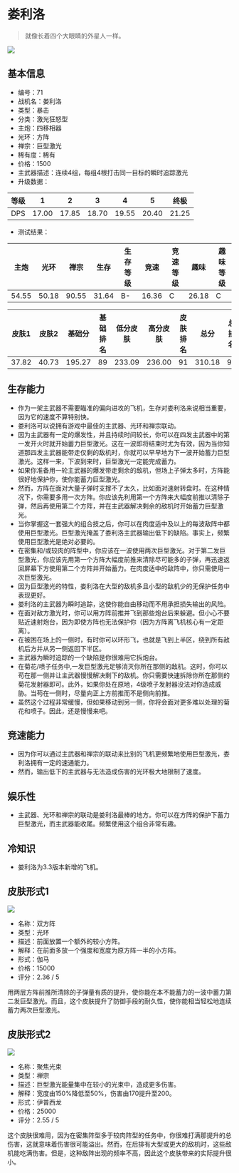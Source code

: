 # 娄利洛

> 就像长着四个大眼睛的外星人一样。

<img src="/ships/ship_71.png" style={{zoom:1}}/>

## 基本信息

- 编号：71
- 战机名：娄利洛
- 类型：暴击
- 分类：激光狂怒型
- 主炮：四移相器
- 光环：方阵
- 禅宗：巨型激光
- 稀有度：稀有
- 价格：1500
- 主武器描述：连续4组，每组4根打击同一目标的瞬时追踪激光
- 升级数据：

| 等级 | 1 | 2 | 3 | 4 | 5 | 终极 |
|--|--|--|--|--|--|--|
| DPS | 17.00 | 17.85 | 18.70 | 19.55 | 20.40 | 21.25 |

- 测试结果：

| 主炮 | 光环 | 禅宗 | 生存 | 生存等级 | 竞速 | 竞速等级 | 趣味 | 趣味等级 |
|--|--|--|--|--|--|--|--|--|
| 54.55 | 50.18 | 90.55 | 31.64 | B- | 16.36 | C | 26.18 | C |

| 皮肤1 | 皮肤2 | 基础分 | 基础排名 | 低分皮肤 | 高分皮肤 | 皮肤排名 | 总分 | 总排名 |
|--|--|--|--|--|--|--|--|--|
| 37.82 | 40.73 | 195.27 | 89 | 233.09 | 236.00 | 91 | 310.18 | 92 |

## 生存能力

- 作为一架主武器不需要瞄准的偏向进攻的飞机，生存对娄利洛来说相当重要，因为它的速度不算特别快。
- 娄利洛可以说拥有游戏中最佳的主武器、光环和禅宗联动。
- 因为主武器有一定的爆发性，并且持续时间较长，你可以在四发主武器中的第一发开火时就开始蓄力巨型激光。这在一波即将结束时尤为有效，因为当你知道那四发主武器能带走仅剩的敌机时，你就可以早早地为下一波开始蓄力巨型激光。这样一来，下波到来时，巨型激光一定能完成蓄力。
- 如果你准备用一轮主武器的爆发带走剩余的敌机，但场上子弹太多时，方阵能很好地保护你，使你能蓄力巨型激光。
- 然而，方阵在面对大量子弹时支撑不了太久，比如面对速射转盘时。在这种情况下，你需要多用一次方阵。你应该先利用第一个方阵来大幅度前推以清除子弹，然后再使用第二个方阵，并在主武器解决剩余的敌机时开始蓄力巨型激光。
- 当你掌握这一套强大的组合技之后，你可以在肉度适中及以上的每波敌阵中都使用巨型激光。巨型激光掩盖了娄利洛主武器输出低下的缺陷。事实上，频繁使用巨型激光是绝对必要的。
- 在密集和/或较肉的阵型中，你应该在一波使用两次巨型激光。对于第二发巨型激光，你应该先用第一个方阵大幅度前推来清除尽可能多的子弹，再迅速返回屏幕下方使用第二个方阵并开始蓄力。在肉度适中的敌阵中，你只需使用一次巨型激光。
- 因为巨型激光的特性，娄利洛在大型的敌机多且小型的敌机少的无保护任务中表现更好。
- 娄利洛的主武器为瞬时追踪，这使你能自由移动而不用承担损失输出的风险。
- 在面对敌方激光时，你可以用方阵前推并飞到那些炮台后来躲避。但小心不要贴近速射炮台，因为即使方阵也无法保护你（因为方阵离飞机核心有一定距离）。
- 在被困在场上的一侧时，有时你可以环形飞，也就是飞到上半区，绕到所有敌机后方并从另一侧返回下半区。
- 主武器为瞬时追踪的一个缺陷是你很难用它拆炮台。
- 在菊花/喷子任务中,一发巨型激光足够消灭你所在那侧的敌机。这时，你可以苟在那一侧并让主武器慢慢解决剩下的敌机。你只需要快速拆除你所在那侧的菊花发射器即可。此外，如果你处在原地，4级喷子发射器没法对你造成威胁。当苟在一侧时，尽量向正上方前推而不是侧向前推。
- 虽然这个过程非常缓慢，但如果移动到另一侧，你将会面对更多难以处理的菊花和喷子。因此，还是慢慢来吧。

## 竞速能力

- 因为你可以通过主武器和禅宗的联动来比别的飞机更频繁地使用巨型激光，娄利洛拥有一定的速通能力。
- 然而，输出低下的主武器与无法造成伤害的光环极大地限制了速度。

## 娱乐性

- 主武器、光环和禅宗的联动是娄利洛最棒的地方。你可以在方阵的保护下蓄力巨型激光，而主武器能收尾。频繁使用这个组合非常有趣。

## 冷知识

- 娄利洛为3.3版本新增的飞机。

## 皮肤形式1

<img src="/ships/ship_71_apex_1.png" style={{zoom:1}}/>

- 名称：双方阵
- 类型：光环
- 描述：前面放置一个额外的较小方阵。
- 解释：在前面多放一个强度和宽度为原方阵一半的小方阵。
- 形式：伽马
- 价格：15000
- 评分：2.36 / 5

用两层方阵前推所清除的子弹量有质的提升，使你能在本不能蓄力的一波中蓄力第二发巨型激光。而且，这个皮肤提升了防御手段的耐久性，使你能相当轻松地连续蓄力两次巨型激光。

## 皮肤形式2

<img src="/ships/ship_71_apex_2.png" style={{zoom:1}}/>

- 名称：聚焦光束
- 类型：禅宗
- 描述：巨型激光能量集中在较小的光束中，造成更多伤害。
- 解释：宽度由150%降低至50%，伤害由170提升至200。
- 形式：伊普西龙
- 价格：25000
- 评分：2.55 / 5

这个皮肤很难用，因为在密集阵型多于较肉阵型的任务中，你很难打满那提升的总伤害，这就意味着伤害很可能溢出。然而，在后排有大型或更大的敌机时，这些敌机能吃满伤害。但是，这种敌阵出现的频率不高，因此这个皮肤带来的实际提升很小。